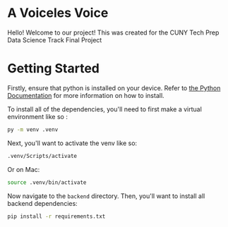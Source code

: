 # A Voiceles Voice
Hello! Welcome to our project! This was created for the CUNY Tech Prep Data Science Track Final Project

# Getting Started
Firstly, ensure that python is installed on your device. Refer to <a href=https://www.python.org/downloads/>the Python Documentation</a> for more information on how to install.

To install all of the dependencies, you'll need to first make a virtual environment like so :
```bash
py -m venv .venv
```
Next, you'll want to activate the venv like so:
```bash
.venv/Scripts/activate
```
Or on Mac:
```bash
source .venv/bin/activate
```
Now navigate to the `backend` directory.
Then, you'll want to install all backend dependencies:
```bash
pip install -r requirements.txt
```
